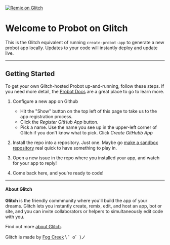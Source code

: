 [![Remix on Glitch](https://cdn.glitch.com/2703baf2-b643-4da7-ab91-7ee2a2d00b5b%2Fremix-button.svg)](https://glitch.com/edit/#!/remix/apple-shrine)

Welcome to Probot on Glitch
=========================

This is the Glitch equivalent of running `create-probot-app` to generate a new probot app locally. Updates to your code will instantly deploy and update live.

---

## Getting Started

To get your own Glitch-hosted Probot up-and-running, follow these steps. If you need more detail, the [Probot Docs](https://probot.github.io/docs/development/#configuring-a-github-app) are a great place to go to learn more.

1. Configure a new app on Github
    - Hit the "Show" button on the top left of this page to take us to the app registration process.
    - Click the *Register GitHub App* button.
    - Pick a name. Use the name you see up in the upper-left corner of Glitch if you don't know what to pick. Click *Create GitHubb App*

2. Install the repo into a repository. Just one. Maybe go [make a sandbox repository](https://github.com/new) real quick to have something to play in.

3. Open a new issue in the repo where you installed your app, and watch for your app to reply!

4. Come back here, and you're ready to code!
---
      
#### About Glitch

**Glitch** is the friendly commmunity where you'll build the app of your dreams. Glitch lets you instantly create, remix, edit, and host an app, bot or site, and you can invite collaborators or helpers to simultaneously edit code with you.

Find out more [about Glitch](https://glitch.com/about).

Glitch is made by [Fog Creek](https://fogcreek.com/)
\ ゜o゜)ノ
